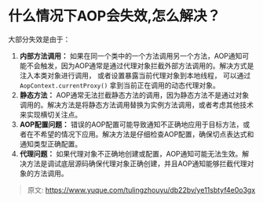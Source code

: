 # 什么情况下AOP会失效,怎么解决？


大部分失效是由于：

1. **内部方法调用：** 如果在同一个类中的一个方法调用另一个方法，AOP通知可能不会触发，因为AOP通常是通过代理对象拦截外部方法调用的。解决方式是注入本类对象进行调用， 或者设置暴露当前代理对象到本地线程， 可以通过`AopContext.currentProxy()` 拿到当前正在调用的动态代理对象。
2. **静态方法：** AOP通常无法拦截静态方法的调用，因为静态方法不是通过对象调用的。解决方法是将静态方法调用替换为实例方法调用，或者考虑其他技术来实现横切关注点。
3. **AOP配置问题：** 错误的AOP配置可能导致通知不正确地应用于目标方法，或者在不希望的情况下应用。解决方法是仔细检查AOP配置，确保切点表达式和通知类型正确配置。
4. **代理问题：** 如果代理对象不正确地创建或配置，AOP通知可能无法生效。解决方法是调试底层源码确保代理对象正确创建，并且AOP通知能够拦截代理对象的方法调用。


> 原文: <https://www.yuque.com/tulingzhouyu/db22bv/ye11sbtyf4e0o3gx>